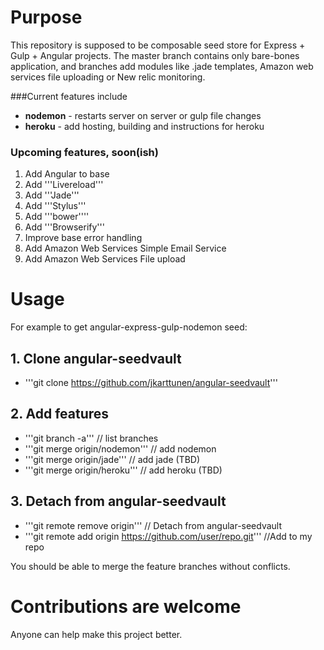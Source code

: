 # Purpose

This repository is supposed to be composable seed store for Express + Gulp + Angular projects.
The master branch contains only bare-bones application, and branches add modules like .jade templates, Amazon web services file uploading or New relic monitoring. 

###Current features include

* **nodemon** - restarts server on server or gulp file changes
* **heroku** - add hosting, building and instructions for heroku

### Upcoming features, soon(ish)
1. Add Angular to base
1. Add '''Livereload'''
1. Add '''Jade'''
1. Add '''Stylus'''
1. Add '''bower''''
1. Add '''Browserify''' 
1. Improve base error handling
1. Add Amazon Web Services Simple Email Service
1. Add Amazon Web Services File upload

# Usage
For example to get angular-express-gulp-nodemon seed:

## 1. Clone angular-seedvault
- '''git clone https://github.com/jkarttunen/angular-seedvault'''

## 2. Add features
- '''git branch -a''' // list branches
- '''git merge origin/nodemon'''  // add nodemon
- '''git merge origin/jade'''     // add jade (TBD)
- '''git merge origin/heroku'''   // add heroku (TBD)

## 3. Detach from angular-seedvault 
- '''git remote remove origin'''  // Detach from angular-seedvault
- '''git remote add origin https://github.com/user/repo.git'''  //Add to my repo

You should be able to merge the feature branches without conflicts.


# Contributions are welcome
Anyone can help make this project better. 


